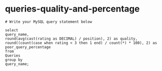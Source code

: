 
  # queries-quality-and-percentage

  ```mysql
  # Write your MySQL query statement below

select
  query_name,
  round(avg(cast(rating as DECIMAL) / position), 2) as quality,
  round((count(case when rating < 3 then 1 end) / count(*) * 100), 2) as poor_query_percentage
from
  Queries
group by
  query_name;

  ```
  